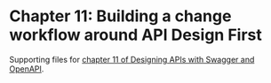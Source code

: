 # Chapter 11: Building a change workflow around API Design First

Supporting files for [chapter 11 of Designing APIs with Swagger and OpenAPI](https://livebook.manning.com/book/designing-apis-with-swagger-and-openapi/chapter-11).
